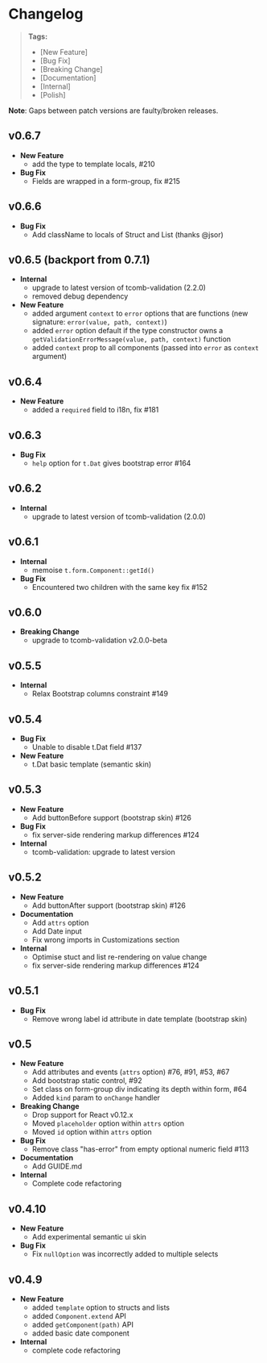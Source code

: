 # Changelog

> **Tags:**
> - [New Feature]
> - [Bug Fix]
> - [Breaking Change]
> - [Documentation]
> - [Internal]
> - [Polish]

**Note**: Gaps between patch versions are faulty/broken releases.

## v0.6.7

- **New Feature**
    - add the type to template locals, #210
- **Bug Fix**
    - Fields are wrapped in a form-group, fix #215

## v0.6.6

- **Bug Fix**
    - Add className to locals of Struct and List (thanks @jsor)

## v0.6.5 (backport from 0.7.1)

- **Internal**
    - upgrade to latest version of tcomb-validation (2.2.0)
    - removed debug dependency
- **New Feature**
    - added argument `context` to `error` options that are functions (new signature: `error(value, path, context)`)
    - added `error` option default if the type constructor owns a `getValidationErrorMessage(value, path, context)` function
    - added `context` prop to all components (passed into `error` as `context` argument)

## v0.6.4

- **New Feature**
    - added a `required` field to i18n, fix #181

## v0.6.3

- **Bug Fix**
    - `help` option for `t.Dat` gives bootstrap error #164

## v0.6.2

- **Internal**
    + upgrade to latest version of tcomb-validation (2.0.0)

## v0.6.1

- **Internal**
    + memoise `t.form.Component::getId()`
- **Bug Fix**
    + Encountered two children with the same key fix #152

## v0.6.0

- **Breaking Change**
    + upgrade to tcomb-validation v2.0.0-beta

## v0.5.5

- **Internal**
    + Relax Bootstrap columns constraint #149

## v0.5.4

- **Bug Fix**
    + Unable to disable t.Dat field #137
- **New Feature**
    + t.Dat basic template (semantic skin)

## v0.5.3

- **New Feature**
    + Add buttonBefore support (bootstrap skin) #126
- **Bug Fix**
    + fix server-side rendering markup differences #124
- **Internal**
    + tcomb-validation: upgrade to latest version

## v0.5.2

- **New Feature**
    + Add buttonAfter support (bootstrap skin) #126
- **Documentation**
    + Add `attrs` option
    + Add Date input
    + Fix wrong imports in Customizations section
- **Internal**
    + Optimise stuct and list re-rendering on value change
    + fix server-side rendering markup differences #124

## v0.5.1

- **Bug Fix**
    + Remove wrong label id attribute in date template (bootstrap skin)

## v0.5

- **New Feature**
    + Add attributes and events (`attrs` option) #76, #91, #53, #67
    + Add bootstrap static control, #92
    + Set class on form-group div indicating its depth within form, #64
    + Added `kind` param to `onChange` handler
- **Breaking Change**
    + Drop support for React v0.12.x
    + Moved `placeholder` option within `attrs` option
    + Moved `id` option within `attrs` option
- **Bug Fix**
    + Remove class "has-error" from empty optional numeric field #113
- **Documentation**
    + Add GUIDE.md
- **Internal**
    + Complete code refactoring

## v0.4.10

- **New Feature**
    + Add experimental semantic ui skin
- **Bug Fix**
    + Fix `nullOption` was incorrectly added to multiple selects

## v0.4.9

- **New Feature**
    + added `template` option to structs and lists
    + added `Component.extend` API
    + added `getComponent(path)` API
    + added basic date component
- **Internal**
    + complete code refactoring
